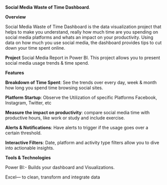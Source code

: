 **Social Media Waste of Time Dashboard**.

**Overview**

Social Media Waste of Time Dashboard is the data visualization project that helps to make you understand, really how much time are you spending on social media platforms and whats an impact on your productivity. Using data on how much you use social media, the dashboard provides tips to cut down your time spent online.

**Project**
Social Media Report in Power BI. This project allows you to present social media usage trends & time spend.

**Features**

**Breakdown of Time Spent**: See the trends over every day, week & month how long you spend time browsing social sites.

**Platform Startup**: Observe the Utilization of specific Platforms Facebook, Instagram, Twitter, etc

**Measure the impact on productivity**: compare social media time with productive hours, like work or study and include exercise.

**Alerts & Notifications**: Have alerts to trigger if the usage goes over a certain threshold.

**Interactive Filters**: Date, platform and activity type filters allow you to dive into actionable insights.

**Tools & Technologies**

Power BI:- Builds your dashboard and Visualizations.

Excel— to clean, transform and integrate data
